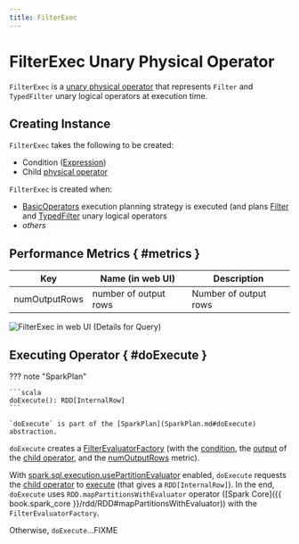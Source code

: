```yaml
---
title: FilterExec
---
```


# FilterExec Unary Physical Operator

`FilterExec` is a [unary physical operator](UnaryExecNode.md) that represents `Filter` and `TypedFilter` unary logical operators at execution time.

## Creating Instance

`FilterExec` takes the following to be created:

* <span id="condition"> Condition ([Expression](../expressions/Expression.md))
* <span id="child"> Child [physical operator](SparkPlan.md)

`FilterExec` is created when:

* [BasicOperators](../execution-planning-strategies/BasicOperators.md) execution planning strategy is executed (and plans [Filter](../execution-planning-strategies/BasicOperators.md#Filter) and [TypedFilter](../execution-planning-strategies/BasicOperators.md#TypedFilter) unary logical operators
* _others_

## Performance Metrics { #metrics }

Key             | Name (in web UI)        | Description
----------------|-------------------------|---------
numOutputRows   | number of output rows   | Number of output rows

![FilterExec in web UI (Details for Query)](../images/spark-sql-FilterExec-webui-details-for-query.png)

## Executing Operator { #doExecute }

??? note "SparkPlan"

    ```scala
    doExecute(): RDD[InternalRow]
    ```

    `doExecute` is part of the [SparkPlan](SparkPlan.md#doExecute) abstraction.

`doExecute` creates a [FilterEvaluatorFactory](../FilterEvaluatorFactory.md) (with the [condition](#condition), the [output](../catalyst/QueryPlan.md#output) of the [child operator](#child), and the [numOutputRows](#numOutputRows) metric).

With [spark.sql.execution.usePartitionEvaluator](../configuration-properties.md#spark.sql.execution.usePartitionEvaluator) enabled, `doExecute` requests the [child operator](#child) to [execute](SparkPlan.md#execute) (that gives a `RDD[InternalRow]`). In the end, `doExecute` uses `RDD.mapPartitionsWithEvaluator` operator ([Spark Core]({{ book.spark_core }}/rdd/RDD#mapPartitionsWithEvaluator)) with the `FilterEvaluatorFactory`.

Otherwise, `doExecute`...FIXME

<!---
## Review Me

`FilterExec` supports [Java code generation](CodegenSupport.md) (aka _codegen_) as follows:

* <<usedInputs, usedInputs>> is an empty `AttributeSet` (to defer evaluation of attribute expressions until they are actually used, i.e. in the [generated Java source code for consume path](CodegenSupport.md#consume))

* Uses whatever the <<child, child>> physical operator uses for the [input RDDs](CodegenSupport.md#inputRDDs)

* Generates a Java source code for the <<doProduce, produce>> and <<doConsume, consume>> paths in whole-stage code generation

[[inputRDDs]]
[[outputOrdering]]
[[outputPartitioning]]
`FilterExec` uses whatever the <<child, child>> physical operator uses for the [input RDDs](CodegenSupport.md#inputRDDs), the [outputOrdering](SparkPlan.md#outputOrdering) and the [outputPartitioning](SparkPlan.md#outputPartitioning).

=== [[doExecute]] Executing Physical Operator (Generating RDD[InternalRow]) -- `doExecute` Method

[source, scala]
----
doExecute(): RDD[InternalRow]
----

`doExecute` is part of the [SparkPlan](SparkPlan.md#doExecute) abstraction.

`doExecute` executes the <<child, child>> physical operator and creates a new `MapPartitionsRDD` that does the filtering.

[source, scala]
----
// DEMO Show the RDD lineage with the new MapPartitionsRDD after FilterExec
----

Internally, `doExecute` takes the <<numOutputRows, numOutputRows>> metric.

In the end, `doExecute` requests the <<child, child>> physical operator to <<SparkPlan.md#execute, execute>> (that triggers physical query planning and generates an `RDD[InternalRow]`) and transforms it by executing the following function on internal rows per partition with index (using `RDD.mapPartitionsWithIndexInternal` that creates another RDD):

. Creates a partition filter as a new <<SparkPlan.md#newPredicate, GenPredicate>> (for the <<condition, filter condition>> expression and the <<catalyst/QueryPlan.md#output, output schema>> of the <<child, child>> physical operator)

. Requests the generated partition filter `Predicate` to `initialize` (with `0` partition index)

. Filters out elements from the partition iterator (`Iterator[InternalRow]`) by requesting the generated partition filter `Predicate` to evaluate for every `InternalRow`
.. Increments the <<numOutputRows, numOutputRows>> metric for positive evaluations (i.e. that returned `true`)

NOTE: `doExecute` (by `RDD.mapPartitionsWithIndexInternal`) adds a new `MapPartitionsRDD` to the RDD lineage. Use `RDD.toDebugString` to see the additional `MapPartitionsRDD`.
-->
